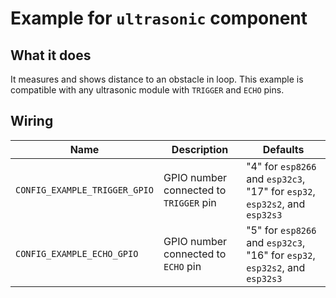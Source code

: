 # Example for `ultrasonic` component

## What it does

It measures and shows distance to an obstacle in loop.
This example is compatible with any ultrasonic module with `TRIGGER` and `ECHO` pins.

## Wiring

| Name | Description | Defaults |
|------|-------------|----------|
| `CONFIG_EXAMPLE_TRIGGER_GPIO` | GPIO number connected to `TRIGGER` pin | "4" for `esp8266` and `esp32c3`, "17" for `esp32`, `esp32s2`, and `esp32s3` |
| `CONFIG_EXAMPLE_ECHO_GPIO` | GPIO number connected to `ECHO` pin | "5" for `esp8266` and `esp32c3`, "16" for `esp32`, `esp32s2`, and `esp32s3` |
